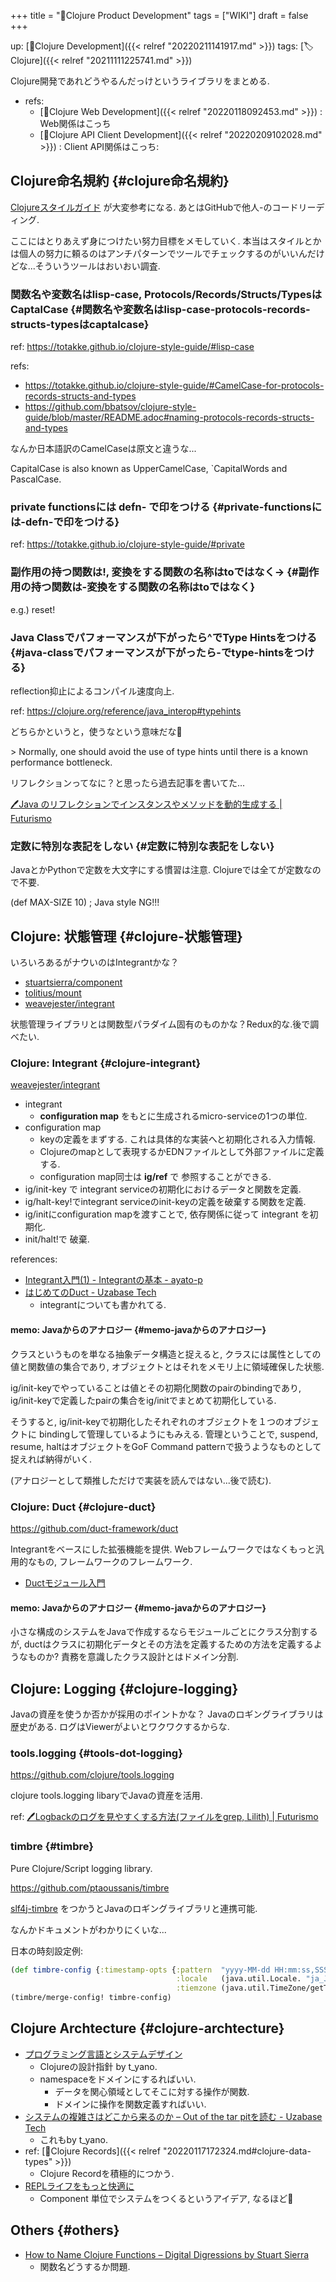 +++
title = "📝Clojure Product Development"
tags = ["WIKI"]
draft = false
+++

up: [📂Clojure Development]({{< relref "20220211141917.md" >}}) tags: [🏷Clojure]({{< relref "20211111225741.md" >}})

Clojure開発であれどうやるんだっけというライブラリをまとめる.

-   refs:
    -   [📝Clojure Web Development]({{< relref "20220118092453.md" >}}) : Web関係はこっち
    -   [📝Clojure API Client Development]({{< relref "20220209102028.md" >}}) : Client API関係はこっち:


## Clojure命名規約 {#clojure命名規約}

[Clojureスタイルガイド](https://totakke.github.io/clojure-style-guide/) が大変参考になる. あとはGitHubで他人-のコードリーディング.

ここにはとりあえず身につけたい努力目標をメモしていく. 本当はスタイルとかは個人の努力に頼るのはアンチパターンでツールでチェックするのがいいんだけどな...そういうツールはおいおい調査.


### 関数名や変数名はlisp-case, Protocols/Records/Structs/TypesはCaptalCase {#関数名や変数名はlisp-case-protocols-records-structs-typesはcaptalcase}

ref: <https://totakke.github.io/clojure-style-guide/#lisp-case>

refs:

-   <https://totakke.github.io/clojure-style-guide/#CamelCase-for-protocols-records-structs-and-types>
-   <https://github.com/bbatsov/clojure-style-guide/blob/master/README.adoc#naming-protocols-records-structs-and-types>

なんか日本語訳のCamelCaseは原文と違うな...

CapitalCase is also known as UpperCamelCase, \`CapitalWords and PascalCase.


### private functionsには defn- で印をつける {#private-functionsには-defn-で印をつける}

ref: <https://totakke.github.io/clojure-style-guide/#private>


### 副作用の持つ関数は!, 変換をする関数の名称はtoではなく-&gt; {#副作用の持つ関数は-変換をする関数の名称はtoではなく}

e.g.) reset!


### Java Classでパフォーマンスが下がったら^でType Hintsをつける {#java-classでパフォーマンスが下がったら-でtype-hintsをつける}

reflection抑止によるコンパイル速度向上.

ref: <https://clojure.org/reference/java_interop#typehints>

どちらかというと，使うなという意味だな🤔

&gt;  Normally, one should avoid the use of type hints until there is a known performance bottleneck.

リフレクションってなに？と思ったら過去記事を書いてた...

[🖊Java のリフレクションでインスタンスやメソッドを動的生成する | Futurismo](https://futurismo.biz/archives/2715/)


### 定数に特別な表記をしない {#定数に特別な表記をしない}

JavaとかPythonで定数を大文字にする慣習は注意. Clojureでは全てが定数なので不要.

(def MAX-SIZE 10) ; Java style NG!!!


## Clojure: 状態管理 {#clojure-状態管理}

いろいろあるがナウいのはIntegrantかな？

-   [stuartsierra/component](https://github.com/stuartsierra/component)
-   [tolitius/mount](https://github.com/tolitius/mount)
-   [weavejester/integrant](https://github.com/weavejester/integrant/projects?type=beta)

状態管理ライブラリとは関数型パラダイム固有のものかな？Redux的な.後で調べたい.


### Clojure: Integrant {#clojure-integrant}

[weavejester/integrant](https://github.com/weavejester/integrant)

-   integrant
    -   **configuration map** をもとに生成されるmicro-serviceの1つの単位.
-   configuration map
    -   keyの定義をまずする. これは具体的な実装へと初期化される入力情報.
    -   Clojureのmapとして表現するかEDNファイルとして外部ファイルに定義する.
    -   configuration map同士は **ig/ref** で 参照することができる.
-   ig/init-key で integrant serviceの初期化におけるデータと関数を定義.
-   ig/halt-key!でintegrant serviceのinit-keyの定義を破棄する関数を定義.
-   ig/initにconfiguration mapを渡すことで, 依存関係に従って integrant を初期化.
-   init/halt!で 破棄.

references:

-   [Integrant入門(1) - Integrantの基本 - ayato-p](https://scrapbox.io/ayato-p/Integrant%E5%85%A5%E9%96%80(1)_-_Integrant%E3%81%AE%E5%9F%BA%E6%9C%AC)
-   [はじめてのDuct - Uzabase Tech](https://tech.uzabase.com/entry/2018/04/03/115236)
    -   integrantについても書かれてる.


#### memo: Javaからのアナロジー {#memo-javaからのアナロジー}

クラスというものを単なる抽象データ構造と捉えると,
クラスには属性としての値と関数値の集合であり,
オブジェクトとはそれをメモリ上に領域確保した状態.

ig/init-keyでやっていることは値とその初期化関数のpairのbindingであり,
ig/init-keyで定義したpairの集合をig/initでまとめて初期化している.

そうすると, ig/init-keyで初期化したそれぞれのオブジェクトを１つのオブジェクトに
bindingして管理しているようにもみえる.
管理ということで, suspend, resume,
haltはオブジェクトをGoF Command patternで扱うようなものとして捉えれば納得がいく.

(アナロジーとして類推しただけで実装を読んではない...後で読む).


### Clojure: Duct {#clojure-duct}

<https://github.com/duct-framework/duct>

Integrantをベースにした拡張機能を提供.
Webフレームワークではなくもっと汎用的なもの, フレームワークのフレームワーク.

-   [Ductモジュール入門](https://www.slideshare.net/KentOhashi/duct-module-getting-started)


#### memo: Javaからのアナロジー {#memo-javaからのアナロジー}

小さな構成のシステムをJavaで作成するならモジュールごとにクラス分割するが,
ductはクラスに初期化データとその方法を定義するための方法を定義するようなものか?
責務を意識したクラス設計とはドメイン分割.


## Clojure: Logging {#clojure-logging}

Javaの資産を使うか否かが採用のポイントかな？
Javaのロギングライブラリは歴史がある.
ログはViewerがよいとワクワクするからな.


### tools.logging {#tools-dot-logging}

<https://github.com/clojure/tools.logging>

clojure tools.logging libaryでJavaの資産を活用.

ref: [🖊Logbackのログを見やすくする方法(ファイルをgrep, Lilith) | Futurismo](https://futurismo.biz/archives/6825/)


### timbre {#timbre}

Pure Clojure/Script logging library.

<https://github.com/ptaoussanis/timbre>

[slf4j-timbre](https://github.com/fzakaria/slf4j-timbre) をつかうとJavaのロギングライブラリと連携可能.

なんかドキュメントがわかりにくいな...

日本の時刻設定例:

```clojure
(def timbre-config {:timestamp-opts {:pattern  "yyyy-MM-dd HH:mm:ss,SSS"
                                     :locale   (java.util.Locale. "ja_JP")
                                     :tiemzone (java.util.TimeZone/getTimeZone "Asia/Tokyo")}})
(timbre/merge-config! timbre-config)
```


## Clojure Archtecture {#clojure-archtecture}

-   [プログラミング言語とシステムデザイン](https://www.slideshare.net/tsutomuyano/ss-250915366)
    -   Clojureの設計指針 by t_yano.
    -   namespaceをドメインにするればいい.
        -   データを関心領域としてそこに対する操作が関数.
        -   ドメインに操作を関数定義すればいい.
-   [システムの複雑さはどこから来るのか – Out of the tar pitを読む - Uzabase Tech](https://tech.uzabase.com/entry/2021/05/20/141950)
    -   これもby t_yano.
-   ref: [📝Clojure Records]({{< relref "20220117172324.md#clojure-data-types" >}})
    -   Clojure Recordを積極的につかう.
-   [REPLライフをもっと快適に](https://www.slideshare.net/sohta/repl-40110261)
    -   Component 単位でシステムをつくるというアイデア, なるほど🤔


## Others {#others}

-   [How to Name Clojure Functions – Digital Digressions by Stuart Sierra](https://stuartsierra.com/2016/01/09/how-to-name-clojure-functions)
    -   関数名どうするか問題.
